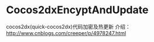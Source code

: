 # Cocos2dxEncyptAndUpdate

cocos2dx(quick-cocos2dx)代码加密及热更新
介绍：http://www.cnblogs.com/creeper/p/4978247.html
